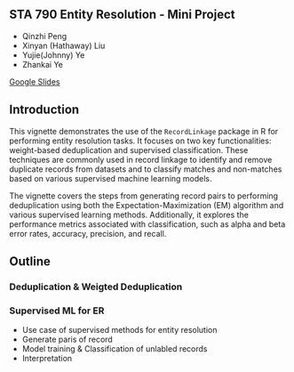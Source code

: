 STA 790 Entity Resolution - Mini Project
---
* Qinzhi Peng
* Xinyan (Hathaway) Liu
* Yujie(Johnny) Ye
* Zhankai Ye

[Google Slides](https://docs.google.com/presentation/d/1ufdJgnU6LuhN-2iwaG9scRuWYPSlpl1yVRqiiCxFjSE/edit?usp=sharing)

## Introduction
This vignette demonstrates the use of the `RecordLinkage` package in R for performing entity resolution tasks. It focuses on two key functionalities: weight-based deduplication and supervised classification. These techniques are commonly used in record linkage to identify and remove duplicate records from datasets and to classify matches and non-matches based on various supervised machine learning models.

The vignette covers the steps from generating record pairs to performing deduplication using both the Expectation-Maximization (EM) algorithm and various supervised learning methods. Additionally, it explores the performance metrics associated with classification, such as alpha and beta error rates, accuracy, precision, and recall.

## Outline

### Deduplication & Weigted Deduplication

### Supervised ML for ER
- Use case of supervised methods for entity resolution
- Generate paris of record
- Model training & Classification of unlabled records
- Interpretation

